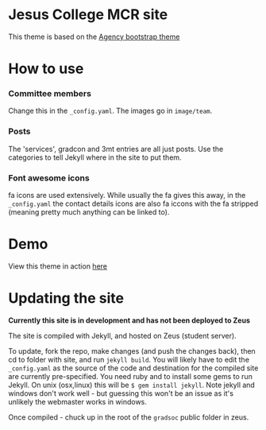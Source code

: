 Jesus College MCR site
====================

This theme is based on the [Agency bootstrap theme ](http://startbootstrap.com/templates/agency/)

# How to use

### Committee members

Change this in the `_config.yaml`. The images go in `image/team`.

### Posts

The 'services', gradcon and 3mt entries are all just posts. Use the categories to tell Jekyll where in the site to put them.

### Font awesome icons

fa icons are used extensively. While usually the fa gives this away, in the `_config.yaml` the contact details icons are also fa iccons with the fa stripped (meaning pretty much anything can be linked to).


# Demo

View this theme in action [here](http://epijim.uk/MCRsite_test)

# Updating the site

**Currently this site is in development and has not been deployed to Zeus**

The site is compiled with Jekyll, and hosted on Zeus (student server).

To update, fork the repo, make changes (and push the changes back), then cd to folder with site, and run `jekyll build`. You will likely have to edit the `_config.yaml` as the source of the code and destination for the compiled site are currently pre-specified. You need ruby and to install some gems to run Jekyll. On unix (osx,linux) this will be `$ gem install jekyll`. Note jekyll and windows don't work well - but guessing this won't be an issue as it's unlikely the webmaster works in windows.

Once compiled - chuck up in the root of the `gradsoc` public folder in zeus.

